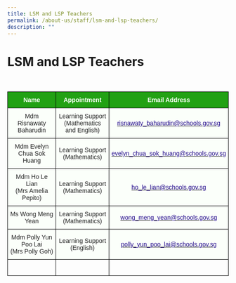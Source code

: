 ```yaml
---
title: LSM and LSP Teachers
permalink: /about-us/staff/lsm-and-lsp-teachers/
description: ""
---
```

LSM and LSP Teachers
====================

<br>

<style type="text/css">
.tg  {border-collapse:collapse;border-spacing:0;}
.tg td{border-color:black;border-style:solid;border-width:1px;font-family:Arial, sans-serif;font-size:14px;
  overflow:hidden;padding:10px 5px;word-break:normal;}
.tg th{border-color:black;border-style:solid;border-width:1px;font-family:Arial, sans-serif;font-size:14px;
  font-weight:normal;overflow:hidden;padding:10px 5px;word-break:normal;}
.tg .tg-1h0n{background-color:#22A114;color:#FBFFFA;font-weight:bold;text-align:center;vertical-align:top}
.tg .tg-fskk{background-color:#FBFFFA;color:#21088A;font-weight:bold;text-align:center;text-decoration:underline;vertical-align:top}
.tg .tg-lb3e{background-color:#FBFFFA;color:#21088A;font-weight:bold;text-align:center;vertical-align:top}
.tg .tg-s6uv{background-color:#FBFFFA;color:#222;text-align:center;vertical-align:middle}
</style>
<table class="tg">
<thead>
  <tr>
    <th class="tg-1h0n">Name</th>
    <th class="tg-1h0n">Appointment</th>
    <th class="tg-1h0n">Email Address</th>
  </tr>
</thead>
<tbody>
  <tr>
    <td class="tg-s6uv"><span style="color:#222;background-color:#FBFFFA">Mdm Risnawaty Baharudin</span></td>
    <td class="tg-s6uv"><span style="color:#222;background-color:#FBFFFA"> Learning Support<br>
(Mathematics and English)</span></td>
    <td class="tg-lb3e" style="text-align: center; vertical-align: middle;"><a href="mailto:risnawaty_baharudin@schools.gov.sg"><span style="font-weight:500;text-decoration:none;color:#21088A">risnawaty_baharudin@schools.gov.sg</span></a></td>
  </tr>
  <tr>
    <td class="tg-s6uv"><span style="color:#222;background-color:#FBFFFA">Mdm Evelyn Chua Sok Huang</span></td>
    <td class="tg-s6uv"><span style="color:#222;background-color:#FBFFFA">Learning Support<br>
(Mathematics)</span><br></td>
    <td class="tg-lb3e" style="text-align: center; vertical-align: middle;"><a href="mailto:evelyn_chua_sok_huang@schools.gov.sg"><span style="font-weight:500;text-decoration:none;color:#21088A">evelyn_chua_sok_huang@schools.gov.sg</span></a></td>
  </tr>
  <tr>
    <td class="tg-s6uv"><span style="color:#222;background-color:#FBFFFA">Mdm Ho Le Lian<br>
(Mrs Amelia Pepito)</span></td>
    <td class="tg-s6uv"><span style="color:#222;background-color:#FBFFFA">Learning Support<br>
(Mathematics)</span><br></td>
    <td class="tg-lb3e" style="text-align: center; vertical-align: middle;"><a href="mailto:ho_le_lian@schools.gov.sg"><span style="font-weight:500;text-decoration:none;color:#21088A">ho_le_lian@schools.gov.sg</span></a></td>
  </tr>
		  <tr>
    <td class="tg-s6uv"><span style="color:#222;background-color:#FBFFFA">Ms Wong Meng Yean</span></td>
    <td class="tg-s6uv"><span style="color:#222;background-color:#FBFFFA">Learning Support<br>
(Mathematics)</span><br></td>
    <td class="tg-lb3e" style="text-align: center; vertical-align: middle;"><a href="mailto:wong_meng_yean@schools.gov.sg)"><span style="font-weight:500;text-decoration:none;color:#21088A">wong_meng_yean@schools.gov.sg</span></a></td>
  </tr>
  <tr>
    <td class="tg-s6uv"><span style="color:#222;background-color:#FBFFFA">Mdm Polly Yun Poo Lai<br>
(Mrs Polly Goh)</span><br></td>
    <td class="tg-s6uv"><span style="color:#222;background-color:#FBFFFA">Learning Support<br>
(English)</span><br></td>
    <td class="tg-lb3e" style="text-align: center; vertical-align: middle;"><a href="mailto:polly_yun_poo_lai@schools.gov.sg"><span style="font-weight:500;text-decoration:none;color:#21088A">polly_yun_poo_lai@schools.gov.sg</span></a><br></td>
	</tr>
	<tr>
    <td class="tg-rxka"><span style="color:#222;background-color:#FBFFFA"></span></td>
    <td class="tg-rxka"><span style="color:#222;background-color:#FBFFFA"></span><br></td>
    <td class="tg-agmf"><br></td>
  </tr>
</tbody>
</table>
